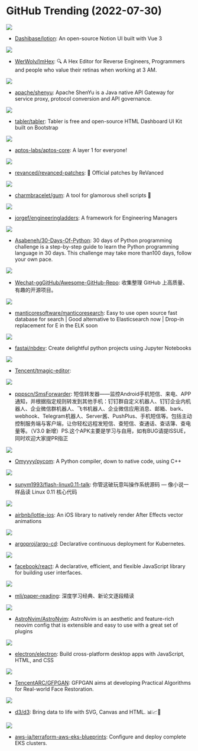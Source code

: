 # GitHub Trending (2022-07-30)

![](https://img.shields.io/badge/Vue-New%20660-green?style=flat-square&logo=appveyor)
- [Dashibase/lotion](https://github.com/Dashibase/lotion): An open-source Notion UI built with Vue 3

![](https://img.shields.io/badge/C%2B%2B-New%20340-green?style=flat-square&logo=appveyor)
- [WerWolv/ImHex](https://github.com/WerWolv/ImHex): 🔍 A Hex Editor for Reverse Engineers, Programmers and people who value their retinas when working at 3 AM.

![](https://img.shields.io/badge/Java-New%2012-green?style=flat-square&logo=appveyor)
- [apache/shenyu](https://github.com/apache/shenyu): Apache ShenYu is a Java native API Gateway for service proxy, protocol conversion and API governance.

![](https://img.shields.io/badge/HTML-New%201-green?style=flat-square&logo=appveyor)
- [tabler/tabler](https://github.com/tabler/tabler): Tabler is free and open-source HTML Dashboard UI Kit built on Bootstrap

![](https://img.shields.io/badge/Rust-New%2092-green?style=flat-square&logo=appveyor)
- [aptos-labs/aptos-core](https://github.com/aptos-labs/aptos-core): A layer 1 for everyone!

![](https://img.shields.io/badge/Kotlin-New%2014-green?style=flat-square&logo=appveyor)
- [revanced/revanced-patches](https://github.com/revanced/revanced-patches): 🧩 Official patches by ReVanced

![](https://img.shields.io/badge/Go-New%201-green?style=flat-square&logo=appveyor)
- [charmbracelet/gum](https://github.com/charmbracelet/gum): A tool for glamorous shell scripts 🎀

![](https://img.shields.io/badge/none-New%20791-green?style=flat-square&logo=appveyor)
- [jorgef/engineeringladders](https://github.com/jorgef/engineeringladders): A framework for Engineering Managers

![](https://img.shields.io/badge/Python-New%20368-green?style=flat-square&logo=appveyor)
- [Asabeneh/30-Days-Of-Python](https://github.com/Asabeneh/30-Days-Of-Python): 30 days of Python programming challenge is a step-by-step guide to learn the Python programming language in 30 days. This challenge may take more than100 days, follow your own pace.

![](https://img.shields.io/badge/none-New%20234-green?style=flat-square&logo=appveyor)
- [Wechat-ggGitHub/Awesome-GitHub-Repo](https://github.com/Wechat-ggGitHub/Awesome-GitHub-Repo): 收集整理 GitHub 上高质量、有趣的开源项目。

![](https://img.shields.io/badge/C%2B%2B-New%20225-green?style=flat-square&logo=appveyor)
- [manticoresoftware/manticoresearch](https://github.com/manticoresoftware/manticoresearch): Easy to use open source fast database for search | Good alternative to Elasticsearch now | Drop-in replacement for E in the ELK soon

![](https://img.shields.io/badge/Jupyter%20Notebook-New%2026-green?style=flat-square&logo=appveyor)
- [fastai/nbdev](https://github.com/fastai/nbdev): Create delightful python projects using Jupyter Notebooks

![](https://img.shields.io/badge/TypeScript-New%2010-green?style=flat-square&logo=appveyor)
- [Tencent/tmagic-editor](https://github.com/Tencent/tmagic-editor): 

![](https://img.shields.io/badge/Kotlin-New%2073-green?style=flat-square&logo=appveyor)
- [pppscn/SmsForwarder](https://github.com/pppscn/SmsForwarder): 短信转发器——监控Android手机短信、来电、APP通知，并根据指定规则转发到其他手机：钉钉群自定义机器人、钉钉企业内机器人、企业微信群机器人、飞书机器人、企业微信应用消息、邮箱、bark、webhook、Telegram机器人、Server酱、PushPlus、手机短信等。包括主动控制服务端与客户端，让你轻松远程发短信、查短信、查通话、查话簿、查电量等。（V3.0 新增）PS.这个APK主要是学习与自用，如有BUG请提ISSUE，同时欢迎大家提PR指正

![](https://img.shields.io/badge/C%2B%2B-New%20237-green?style=flat-square&logo=appveyor)
- [Omyyyy/pycom](https://github.com/Omyyyy/pycom): A Python compiler, down to native code, using C++

![](https://img.shields.io/badge/HTML-New%20375-green?style=flat-square&logo=appveyor)
- [sunym1993/flash-linux0.11-talk](https://github.com/sunym1993/flash-linux0.11-talk): 你管这破玩意叫操作系统源码 — 像小说一样品读 Linux 0.11 核心代码

![](https://img.shields.io/badge/Swift-New%2011-green?style=flat-square&logo=appveyor)
- [airbnb/lottie-ios](https://github.com/airbnb/lottie-ios): An iOS library to natively render After Effects vector animations

![](https://img.shields.io/badge/Go-New%209-green?style=flat-square&logo=appveyor)
- [argoproj/argo-cd](https://github.com/argoproj/argo-cd): Declarative continuous deployment for Kubernetes.

![](https://img.shields.io/badge/JavaScript-New%2088-green?style=flat-square&logo=appveyor)
- [facebook/react](https://github.com/facebook/react): A declarative, efficient, and flexible JavaScript library for building user interfaces.

![](https://img.shields.io/badge/none-New%2017-green?style=flat-square&logo=appveyor)
- [mli/paper-reading](https://github.com/mli/paper-reading): 深度学习经典、新论文逐段精读

![](https://img.shields.io/badge/Lua-New%2033-green?style=flat-square&logo=appveyor)
- [AstroNvim/AstroNvim](https://github.com/AstroNvim/AstroNvim): AstroNvim is an aesthetic and feature-rich neovim config that is extensible and easy to use with a great set of plugins

![](https://img.shields.io/badge/C%2B%2B-New%2017-green?style=flat-square&logo=appveyor)
- [electron/electron](https://github.com/electron/electron): Build cross-platform desktop apps with JavaScript, HTML, and CSS

![](https://img.shields.io/badge/Python-New%2059-green?style=flat-square&logo=appveyor)
- [TencentARC/GFPGAN](https://github.com/TencentARC/GFPGAN): GFPGAN aims at developing Practical Algorithms for Real-world Face Restoration.

![](https://img.shields.io/badge/JavaScript-New%2032-green?style=flat-square&logo=appveyor)
- [d3/d3](https://github.com/d3/d3): Bring data to life with SVG, Canvas and HTML. 📊📈🎉

![](https://img.shields.io/badge/HCL-New%2012-green?style=flat-square&logo=appveyor)
- [aws-ia/terraform-aws-eks-blueprints](https://github.com/aws-ia/terraform-aws-eks-blueprints): Configure and deploy complete EKS clusters.

